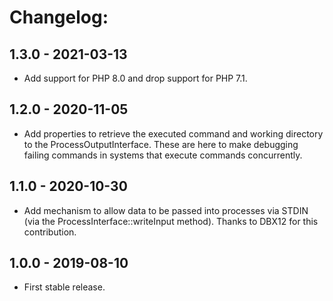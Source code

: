 # Changelog:

## 1.3.0 - 2021-03-13

* Add support for PHP 8.0 and drop support for PHP 7.1.


## 1.2.0 - 2020-11-05

* Add properties to retrieve the executed command and working directory to the
  ProcessOutputInterface. These are here to make debugging failing commands in
  systems that execute commands concurrently.


## 1.1.0 - 2020-10-30

* Add mechanism to allow data to be passed into processes via STDIN
  (via the ProcessInterface::writeInput method). Thanks to DBX12 for this
  contribution.


## 1.0.0 - 2019-08-10

* First stable release.
